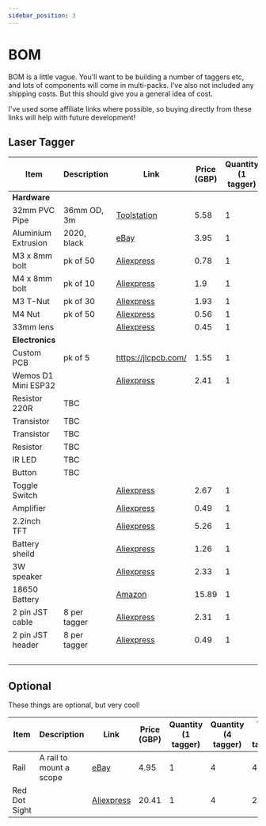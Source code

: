 ```yaml
---
sidebar_position: 3
---
```


# BOM

BOM is a little vague. You'll want to be building a number of taggers etc, and lots of components will come in multi-packs. I've also not included any shipping costs. But this should give you a general idea of cost.

I've used some affiliate links where possible, so buying directly from these links will help with future development!

## Laser Tagger

| Item                | Description | Link                                                                                                                                                                                                                                                                                                                                                                                                                                                                                 | Price (GBP) | Quantity (1 tagger) | Quantity (4 tagger) | Total (1 tagger) | Total (4 tagger) |
|---------------------|-------------|--------------------------------------------------------------------------------------------------------------------------------------------------------------------------------------------------------------------------------------------------------------------------------------------------------------------------------------------------------------------------------------------------------------------------------------------------------------------------------------|-------------|---------------------|---------------------|------------------|------------------|
| **Hardware**|
| 32mm PVC Pipe       | 36mm OD, 3m | [Toolstation](https://www.toolstation.com/solvent-weld-waste-pipe-3m/p65399)                                                                                                                                                                                                                                                                                                                                                                                                         | 5.58        | 1                   | 1                   | 5.58             | 5.58             |
| Aluminium Extrusion | 2020, black | [eBay](https://www.ebay.co.uk/itm/204168074414?var=504748872985&hash=item2f895d94ae:g:gjQAAOSwmktfx7B2&amdata=enc%3AAQAIAAAA4KW9bc8WNkdQk4CRbOGc37rQGn1FxpVPqeUE%2Bogyyo5xv3g9tJjZIPAYS3aXIK7H6rEuewGVif0oaT%2BzvEM6cewRyD2oZ78MAOIjSy2H8VwrP%2Byz7xJBIsY%2B8PEZ8HKSEpdS%2BrDLqW0vo1yDa59JPFtM8C%2FrJ%2FeHavM5InIlOKfQn8PB%2F3HBParsAszN9bnkYHsRWGQxTJ8S46d%2F5l2AJqFj2AV0C8Kzr42%2Bxzss3Trm6bFZ8JnRMEG58vJJ2VzkrWLP9TfUnu1mM2R8IpXHBbcyttswo0cRzmy%2BEZF1D39u%7Ctkp%3ABFBMzKKbgLFi) | 3.95        | 1                   | 4                   | 3.95             | 15.8             |
| M3 x 8mm bolt       | pk of 50    | [Aliexpress](https://www.aliexpress.com/item/32810872544.html?spm=a2g0o.order_list.order_list_main.5.19951802auCtj1)                                                                                                                                                                                                                                                                                                                                                                 | 0.78        | 1                   | 1                   | 0.78             | 0.78             |
| M4 x 8mm bolt       | pk of 10    | [Aliexpress](https://www.aliexpress.com/item/1005005070119421.html?spm=a2g0o.order_list.order_list_main.17.19951802auCtj1)                                                                                                                                                                                                                                                                                                                                                           | 1.9         | 1                   | 2                   | 1.9              | 3.8              |
| M3 T-Nut            | pk of 30    | [Aliexpress](https://s.click.aliexpress.com/e/_DBI2PLN)                                                                                                                                                                                                                                                                                                                                                                                                                              | 1.93        | 1                   | 1                   | 1.93             | 1.93             |
| M4 Nut              | pk of 50    | [Aliexpress](https://s.click.aliexpress.com/e/_DeU2xn5)                                                                                                                                                                                                                                                                                                                                                                                                                              | 0.56        | 1                   | 1                   | 0.56             | 0.56             |
| 33mm lens           |             | [Aliexpress](https://www.aliexpress.com/item/1713363004.html?spm=a2g0o.order_list.order_list_main.15.2e831802mm0sqm)                                                                                                                                                                                                                                                                                                                                                                 | 0.45        | 1                   | 4                   | 0.45             | 1.8              |
| **Electronics**|
| Custom PCB          | pk of 5     | https://jlcpcb.com/                                                                                                                                                                                                                                                                                                                                                                                                                                                                  | 1.55        | 1                   | 1                   | 1.55             | 1.55             |
| Wemos D1 Mini ESP32 |             | [Aliexpress](https://s.click.aliexpress.com/e/_DDtFD67)                                                                                                                                                                                                                                                                                                                                                                                                                              | 2.41        | 1                   | 4                   | 2.41             | 9.64             |
| Resistor 220R       | TBC         |                                                                                                                                                                                                                                                                                                                                                                                                                                                                                      |             |                     |                     | 0                | 0                |
| Transistor          | TBC         |                                                                                                                                                                                                                                                                                                                                                                                                                                                                                      |             |                     |                     | 0                | 0                |
| Transistor          | TBC         |                                                                                                                                                                                                                                                                                                                                                                                                                                                                                      |             |                     |                     | 0                | 0                |
| Resistor            | TBC         |                                                                                                                                                                                                                                                                                                                                                                                                                                                                                      |             |                     |                     | 0                | 0                |
| IR LED              | TBC         |                                                                                                                                                                                                                                                                                                                                                                                                                                                                                      |             |                     |                     | 0                | 0                |
| Button              | TBC         |                                                                                                                                                                                                                                                                                                                                                                                                                                                                                      |             |                     |                     | 0                | 0                |
| Toggle Switch       |             | [Aliexpress](https://s.click.aliexpress.com/e/_DetWGob)                                                                                                                                                                                                                                                                                                                                                                                                                              | 2.67        | 1                   | 1                   | 2.67             | 2.67             |
| Amplifier           |             | [Aliexpress](https://s.click.aliexpress.com/e/_DlbyLJV)                                                                                                                                                                                                                                                                                                                                                                                                                              | 0.49        | 1                   | 4                   | 0.49             | 1.96             |
| 2.2inch TFT         |             | [Aliexpress](https://s.click.aliexpress.com/e/_DEGzeQP)                                                                                                                                                                                                                                                                                                                                                                                                                              | 5.26        | 1                   | 4                   | 5.26             | 21.04            |
| Battery sheild      |             | [Aliexpress](https://s.click.aliexpress.com/e/_DBy4qKn)                                                                                                                                                                                                                                                                                                                                                                                                                              | 1.26        | 1                   | 4                   | 1.26             | 5.04             |
| 3W speaker       |              | [Aliexpress](https://s.click.aliexpress.com/e/_DlraGwJ)                                                                                                                                                         | 2.33  | 1 | 2 | 2.33  | 4.66  |
| 18650 Battery    |              | [Amazon](https://www.amazon.co.uk/Compact-Rechargeable-Included-Zoomable-Handheald/dp/B09NBVDJ92/ref=sr_1_22?crid=2TWM3AABCY7R&keywords=18650+battery&qid=1691337825&sprefix=18650+battery%2Caps%2C196&sr=8-22) | 15.89 | 1 | 1 | 15.89 | 15.89 |
| 2 pin JST cable  | 8 per tagger | [Aliexpress](https://s.click.aliexpress.com/e/_DBwunqT)                                                                                                                                                         | 2.31  | 1 | 1 | 2.31  | 2.31  |
| 2 pin JST header | 8 per tagger | [Aliexpress](https://s.click.aliexpress.com/e/_Dl9F4V5)                                                                                                                                                         | 0.49  | 1 | 1 | 0.49  | 0.49  |
||||||**Total**|**48.91**|**95.50**


## Optional
These things are optional, but very cool!


| Item          | Description         | Link                                                    | Price (GBP) | Quantity (1 tagger) | Quantity (4 tagger) | Total (1 tagger) | Total (4 tagger) |
|---------------|---------------------|---------------------------------------------------------|-------------|---------------------|---------------------|------------------|------------------|
| Rail          | A rail to mount a scope | [eBay](https://www.ebay.co.uk/itm/166194844443)         | 4.95        | 1                   | 4                   | 4.95             | 19.8             |
| Red Dot Sight |                     | [Aliexpress](https://s.click.aliexpress.com/e/_DeWtHhD) | 20.41       | 1                   | 4                   | 20.41            | 81.64            |                                         